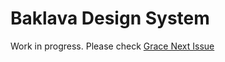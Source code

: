 # Baklava Design System

Work in progress. Please check [Grace Next Issue](https://github.com/Trendyol/grace/issues/63)
